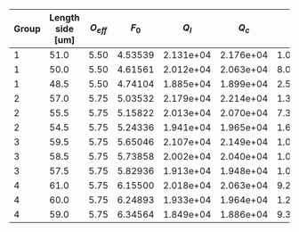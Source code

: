 | Group | Length side \[um\] | $O_{eff}$ | $F_{0}$ | $Q_{l}$ | $Q_{c}$ | $Q_{i}$ |
|---|---|----|---|---|---|---| 
| 1 | 51.0|5.50|4.53539|2.131e+04|2.176e+04|1.036e+06|
|1|50.0|5.50|4.61561|2.012e+04|2.063e+04|8.091e+05|
|1|48.5|5.50|4.74104|1.885e+04|1.899e+04|2.550e+06|
|2|57.0|5.75|5.03532|2.179e+04|2.214e+04|1.383e+06|
|2|55.5|5.75|5.15822|2.013e+04|2.070e+04|7.355e+05|
|2|54.5|5.75|5.24336|1.941e+04|1.965e+04|1.623e+06|
|3|59.5|5.75|5.65046|2.107e+04|2.149e+04|1.057e+06|
|3|58.5|5.75|5.73858|2.002e+04|2.040e+04|1.081e+06|
|3|57.5|5.75|5.82936|1.913e+04|1.948e+04|1.061e+06|
|4|61.0|5.75|6.15500|2.018e+04|2.063e+04|9.230e+05|
|4|60.0|5.75|6.24893|1.933e+04|1.964e+04|1.231e+06|
|4|59.0|5.75|6.34564|1.849e+04|1.886e+04|9.311e+05|
